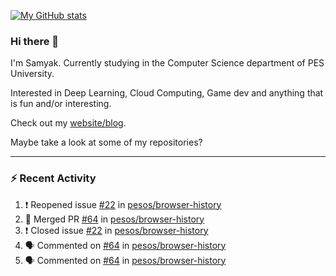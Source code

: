 [![My GitHub stats](https://github-readme-stats.vercel.app/api?username=Samyak2&count_private=true&show_icons=true&theme=gruvbox)](https://github.com/anuraghazra/github-readme-stats)

### Hi there 👋

I'm Samyak. Currently studying in the Computer Science department of PES University.

Interested in Deep Learning, Cloud Computing, Game dev and anything that is fun and/or interesting.

Check out my [website/blog](https://samyak2.github.io/).

Maybe take a look at some of my repositories?

---

### :zap: Recent Activity

<!--START_SECTION:activity-->
1. ❗️ Reopened issue [#22](https://github.com/pesos/browser-history/issues/22) in [pesos/browser-history](https://github.com/pesos/browser-history)
2. 🎉 Merged PR [#64](https://github.com/pesos/browser-history/pull/64) in [pesos/browser-history](https://github.com/pesos/browser-history)
3. ❗️ Closed issue [#22](https://github.com/pesos/browser-history/issues/22) in [pesos/browser-history](https://github.com/pesos/browser-history)
4. 🗣 Commented on [#64](https://github.com/pesos/browser-history/issues/64) in [pesos/browser-history](https://github.com/pesos/browser-history)
5. 🗣 Commented on [#64](https://github.com/pesos/browser-history/issues/64) in [pesos/browser-history](https://github.com/pesos/browser-history)
<!--END_SECTION:activity-->

